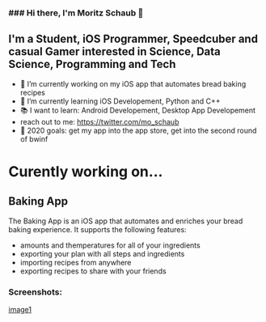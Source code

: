 ### ### Hi there, I'm Moritz Schaub 👋

## I'm a Student, iOS Programmer, Speedcuber and casual Gamer interested in Science, Data Science, Programming and Tech
- 🔭 I’m currently working on my iOS app that automates bread baking recipes 
- 🌱 I’m currently learning iOS Developement, Python and C++
- 📚 I want to learn: Android Developement, Desktop App Developement
- reach out to me: https://twitter.com/mo_schaub
- 🥅 2020 goals: get my app into the app store, get into the second round of bwinf

# Curently working on... 
## Baking App
The Baking App is an iOS app that automates and enriches your bread baking experience.
It supports the following features:
- amounts and themperatures for all of your ingredients
- exporting your plan with all steps and ingredients
- importing recipes from anywhere
- exporting recipes to share with your friends

### Screenshots:
[image1](MoSchaub/MoSchaub/blob/master/Simulator%20Screen%20Shot%20-%20iPhone%2011%20Pro%20Max%20-%202020-08-15%20at%2014.58.54.png)

